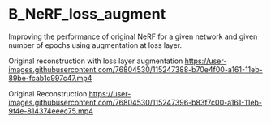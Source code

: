 # B_NeRF_loss_augment

Improving the performance of original NeRF for a given network and given number of epochs using augmentation at loss layer.


Original reconstruction with loss layer augmentation
https://user-images.githubusercontent.com/76804530/115247388-b70e4f00-a161-11eb-89be-fcab1c997c47.mp4

Original Reconstruction
https://user-images.githubusercontent.com/76804530/115247396-b83f7c00-a161-11eb-9f4e-814374eeec75.mp4

